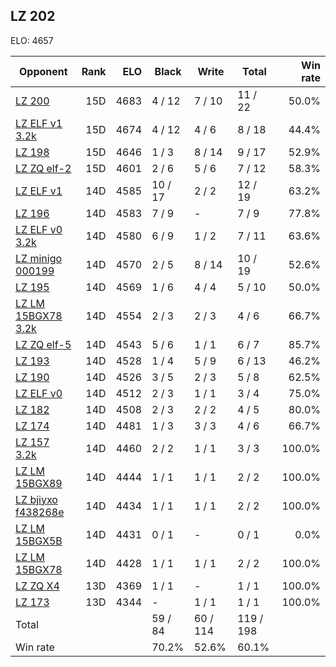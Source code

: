 ## LZ 202 ##

ELO: 4657

Opponent | Rank | ELO | Black | Write | Total | Win rate
---------|-----:|----:|-------|-------|-------|-------:
[LZ 200](LZ%20200.md) | 15D | 4683 | 4 / 12 | 7 / 10 | 11 / 22 | 50.0%
[LZ ELF v1 3.2k](LZ%20ELF%20v1%203.2k.md) | 15D | 4674 | 4 / 12 | 4 / 6 | 8 / 18 | 44.4%
[LZ 198](LZ%20198.md) | 15D | 4646 | 1 / 3 | 8 / 14 | 9 / 17 | 52.9%
[LZ ZQ elf-2](LZ%20ZQ%20elf-2.md) | 15D | 4601 | 2 / 6 | 5 / 6 | 7 / 12 | 58.3%
[LZ ELF v1](LZ%20ELF%20v1.md) | 14D | 4585 | 10 / 17 | 2 / 2 | 12 / 19 | 63.2%
[LZ 196](LZ%20196.md) | 14D | 4583 | 7 / 9 | - | 7 / 9 | 77.8%
[LZ ELF v0 3.2k](LZ%20ELF%20v0%203.2k.md) | 14D | 4580 | 6 / 9 | 1 / 2 | 7 / 11 | 63.6%
[LZ minigo 000199](LZ%20minigo%20000199.md) | 14D | 4570 | 2 / 5 | 8 / 14 | 10 / 19 | 52.6%
[LZ 195](LZ%20195.md) | 14D | 4569 | 1 / 6 | 4 / 4 | 5 / 10 | 50.0%
[LZ LM 15BGX78 3.2k](LZ%20LM%2015BGX78%203.2k.md) | 14D | 4554 | 2 / 3 | 2 / 3 | 4 / 6 | 66.7%
[LZ ZQ elf-5](LZ%20ZQ%20elf-5.md) | 14D | 4543 | 5 / 6 | 1 / 1 | 6 / 7 | 85.7%
[LZ 193](LZ%20193.md) | 14D | 4528 | 1 / 4 | 5 / 9 | 6 / 13 | 46.2%
[LZ 190](LZ%20190.md) | 14D | 4526 | 3 / 5 | 2 / 3 | 5 / 8 | 62.5%
[LZ ELF v0](LZ%20ELF%20v0.md) | 14D | 4512 | 2 / 3 | 1 / 1 | 3 / 4 | 75.0%
[LZ 182](LZ%20182.md) | 14D | 4508 | 2 / 3 | 2 / 2 | 4 / 5 | 80.0%
[LZ 174](LZ%20174.md) | 14D | 4481 | 1 / 3 | 3 / 3 | 4 / 6 | 66.7%
[LZ 157 3.2k](LZ%20157%203.2k.md) | 14D | 4460 | 2 / 2 | 1 / 1 | 3 / 3 | 100.0%
[LZ LM 15BGX89](LZ%20LM%2015BGX89.md) | 14D | 4444 | 1 / 1 | 1 / 1 | 2 / 2 | 100.0%
[LZ bjiyxo f438268e](LZ%20bjiyxo%20f438268e.md) | 14D | 4434 | 1 / 1 | 1 / 1 | 2 / 2 | 100.0%
[LZ LM 15BGX5B](LZ%20LM%2015BGX5B.md) | 14D | 4431 | 0 / 1 | - | 0 / 1 | 0.0%
[LZ LM 15BGX78](LZ%20LM%2015BGX78.md) | 14D | 4428 | 1 / 1 | 1 / 1 | 2 / 2 | 100.0%
[LZ ZQ X4](LZ%20ZQ%20X4.md) | 13D | 4369 | 1 / 1 | - | 1 / 1 | 100.0%
[LZ 173](LZ%20173.md) | 13D | 4344 | - | 1 / 1 | 1 / 1 | 100.0%
Total | | | 59 / 84 | 60 / 114 | 119 / 198 | 
Win rate| | | 70.2% | 52.6% | 60.1% | 
